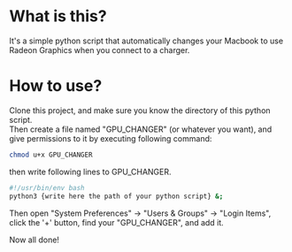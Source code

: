 # What is this?

It's a simple python script that automatically changes your Macbook to use Radeon Graphics when you connect to a charger.

# How to use?

Clone this project, and make sure you know the directory of this python script.  
Then create a file named "GPU_CHANGER" (or whatever you want), and give permissions to it by executing following command:

```bash
chmod u+x GPU_CHANGER
```

then write following lines to GPU_CHANGER.

```bash
#!/usr/bin/env bash
python3 {write here the path of your python script} &;
```

Then open "System Preferences" -> "Users & Groups" -> "Login Items", click the '+' button, find your "GPU_CHANGER", and add it.

Now all done!
